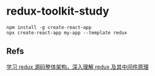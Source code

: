 # redux-toolkit-study

```shell
npm install -g create-react-app
npx create-react-app my-app --template redux

```

## Refs

[学习 redux 源码整体架构，深入理解 redux 及其中间件原理](https://mp.weixin.qq.com/s?__biz=MzA5MjQwMzQyNw==&mid=2650745007&idx=1&sn=1fd6f3caeff6ab61b8d5f644a1dbb7df&chksm=88662b23bf11a23573509a01f941d463b0c61e890b2069427c78c26296197077da359c522fe8&scene=21#wechat_redirect)